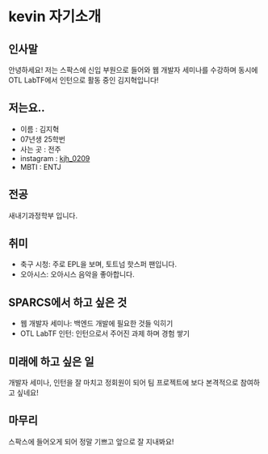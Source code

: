 # kevin 자기소개

## 인사말
안녕하세요! 저는 스팍스에 신입 부원으로 들어와 웹 개발자 세미나를 수강하며 동시에 OTL LabTF에서 인턴으로 활동 중인 김지혁입니다!

## 저는요..
+ 이름 : 김지혁
+ 07년생 25학번
+ 사는 곳 : 전주
+ instagram : [kjh_0209](https://www.instagram.com/kjh_0209/)
+ MBTI : ENTJ

## 전공
새내기과정학부 입니다.

## 취미
+ 축구 시청: 주로 EPL을 보며, 토트넘 핫스퍼 팬입니다.
+ 오아시스: 오아시스 음악을 좋아합니다.

## SPARCS에서 하고 싶은 것
+ 웹 개발자 세미나: 백엔드 개발에 필요한 것들 익히기
+ OTL LabTF 인턴: 인턴으로서 주어진 과제 하며 경험 쌓기

## 미래에 하고 싶은 일
개발자 세미나, 인턴을 잘 마치고 정회원이 되어 팀 프로젝트에 보다 본격적으로 참여하고 싶네요!

## 마무리
스팍스에 들어오게 되어 정말 기쁘고 앞으로 잘 지내봐요!
